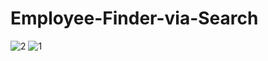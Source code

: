 # Employee-Finder-via-Search
![2](https://user-images.githubusercontent.com/43477992/74603697-5a5a6480-5084-11ea-9980-cef987062215.png)
![1](https://user-images.githubusercontent.com/43477992/74603698-5dedeb80-5084-11ea-9d76-db0cf27fb474.png)
